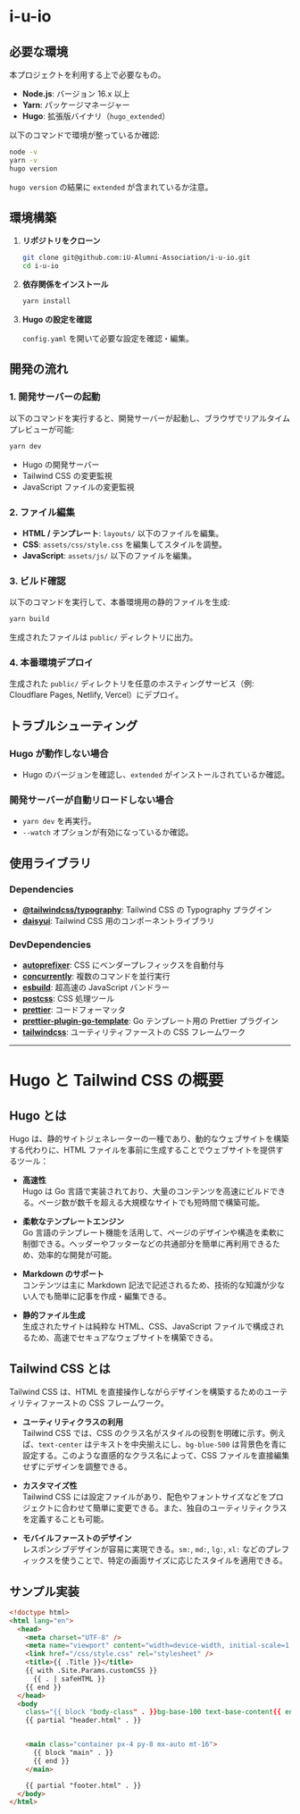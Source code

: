 # i-u-io

## 必要な環境

本プロジェクトを利用する上で必要なもの。

- **Node.js**: バージョン 16.x 以上
- **Yarn**: パッケージマネージャー
- **Hugo**: 拡張版バイナリ（`hugo_extended`）

以下のコマンドで環境が整っているか確認:

```bash
node -v
yarn -v
hugo version
```

`hugo version` の結果に `extended` が含まれているか注意。

## 環境構築

1. **リポジトリをクローン**

   ```bash
   git clone git@github.com:iU-Alumni-Association/i-u-io.git
   cd i-u-io
   ```

2. **依存関係をインストール**

   ```bash
   yarn install
   ```

3. **Hugo の設定を確認**

   `config.yaml` を開いて必要な設定を確認・編集。

## 開発の流れ

### 1. 開発サーバーの起動

以下のコマンドを実行すると、開発サーバーが起動し、ブラウザでリアルタイムプレビューが可能:

```bash
yarn dev
```

- Hugo の開発サーバー
- Tailwind CSS の変更監視
- JavaScript ファイルの変更監視

### 2. ファイル編集

- **HTML / テンプレート**: `layouts/` 以下のファイルを編集。
- **CSS**: `assets/css/style.css` を編集してスタイルを調整。
- **JavaScript**: `assets/js/` 以下のファイルを編集。

### 3. ビルド確認

以下のコマンドを実行して、本番環境用の静的ファイルを生成:

```bash
yarn build
```

生成されたファイルは `public/` ディレクトリに出力。

### 4. 本番環境デプロイ

生成された `public/` ディレクトリを任意のホスティングサービス（例: Cloudflare Pages, Netlify, Vercel）にデプロイ。

## トラブルシューティング

### Hugo が動作しない場合

- Hugo のバージョンを確認し、`extended` がインストールされているか確認。

### 開発サーバーが自動リロードしない場合

- `yarn dev` を再実行。
- `--watch` オプションが有効になっているか確認。

## 使用ライブラリ

### Dependencies

- **[@tailwindcss/typography](https://github.com/tailwindlabs/tailwindcss-typography)**: Tailwind CSS の Typography プラグイン
- **[daisyui](https://daisyui.com/)**: Tailwind CSS 用のコンポーネントライブラリ

### DevDependencies

- **[autoprefixer](https://github.com/postcss/autoprefixer)**: CSS にベンダープレフィックスを自動付与
- **[concurrently](https://github.com/open-cli-tools/concurrently)**: 複数のコマンドを並行実行
- **[esbuild](https://esbuild.github.io/)**: 超高速の JavaScript バンドラー
- **[postcss](https://postcss.org/)**: CSS 処理ツール
- **[prettier](https://prettier.io/)**: コードフォーマッタ
- **[prettier-plugin-go-template](https://github.com/NiklasPor/prettier-plugin-go-template)**: Go テンプレート用の Prettier プラグイン
- **[tailwindcss](https://tailwindcss.com/)**: ユーティリティファーストの CSS フレームワーク

---

# Hugo と Tailwind CSS の概要

## Hugo とは

Hugo は、静的サイトジェネレーターの一種であり、動的なウェブサイトを構築する代わりに、HTML ファイルを事前に生成することでウェブサイトを提供するツール：

- **高速性**  
  Hugo は Go 言語で実装されており、大量のコンテンツを高速にビルドできる。ページ数が数千を超える大規模なサイトでも短時間で構築可能。

- **柔軟なテンプレートエンジン**  
  Go 言語のテンプレート機能を活用して、ページのデザインや構造を柔軟に制御できる。ヘッダーやフッターなどの共通部分を簡単に再利用できるため、効率的な開発が可能。

- **Markdown のサポート**  
  コンテンツは主に Markdown 記法で記述されるため、技術的な知識が少ない人でも簡単に記事を作成・編集できる。

- **静的ファイル生成**  
  生成されたサイトは純粋な HTML、CSS、JavaScript ファイルで構成されるため、高速でセキュアなウェブサイトを構築できる。

## Tailwind CSS とは

Tailwind CSS は、HTML を直接操作しながらデザインを構築するためのユーティリティファーストの CSS フレームワーク。

- **ユーティリティクラスの利用**  
  Tailwind CSS では、CSS のクラス名がスタイルの役割を明確に示す。例えば、`text-center` はテキストを中央揃えにし、`bg-blue-500` は背景色を青に設定する。このような直感的なクラス名によって、CSS ファイルを直接編集せずにデザインを調整できる。

- **カスタマイズ性**  
  Tailwind CSS には設定ファイルがあり、配色やフォントサイズなどをプロジェクトに合わせて簡単に変更できる。また、独自のユーティリティクラスを定義することも可能。

- **モバイルファーストのデザイン**  
  レスポンシブデザインが容易に実現できる。`sm:`, `md:`, `lg:`, `xl:` などのプレフィックスを使うことで、特定の画面サイズに応じたスタイルを適用できる。

## サンプル実装

```html
<!doctype html>
<html lang="en">
  <head>
    <meta charset="UTF-8" />
    <meta name="viewport" content="width=device-width, initial-scale=1.0" />
    <link href="/css/style.css" rel="stylesheet" />
    <title>{{ .Title }}</title>
    {{ with .Site.Params.customCSS }}
      {{ . | safeHTML }}
    {{ end }}
  </head>
  <body
    class="{{ block "body-class" . }}bg-base-100 text-base-content{{ end }}">
    {{ partial "header.html" . }}


    <main class="container px-4 py-8 mx-auto mt-16">
      {{ block "main" . }}
      {{ end }}
    </main>

    {{ partial "footer.html" . }}
  </body>
</html>
```
